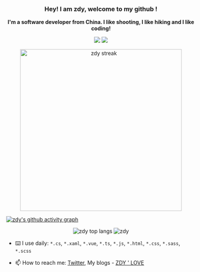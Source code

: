 <h3 align="center">
  <strong>Hey! I am zdy, welcome to my github !</strong>
</h3>

<p align="center">
    <strong>I'm a software developer from China. I like shooting, I like hiking and I like coding!</strong>
</p>

<p align='center'>
	<a href="https://www.zdyla.com"><img src="https://img.shields.io/badge/zdyla.com-%230077B5.svg?&style=for-the-badge&logo=link&logoColor=white" /></a>
	<a href="https://twitter.com/zdylacom"><img src="https://img.shields.io/badge/Twitter-1DA1F2?style=for-the-badge&logo=twitter&logoColor=white" /></a>
</p>

<div class="container" align="center">
        <img alt="zdy streak" width="430" src="https://github-readme-streak-stats.herokuapp.com?user=zdy1988&theme=dark&hide_border=true"/>
</div>

[![zdy's github activity graph](https://github-readme-activity-graph.cyclic.app/graph?username=zdy1988&theme=react-dark)](https://github.com/zdy1988/github-readme-activity-graph)

<div class="container" align="center">
        <img alt="zdy top langs" src="https://github-readme-stats.vercel.app/api/top-langs/?username=zdy1988&layout=compact&theme=dark">
        <img alt="zdy"  src="https://github-readme-stats.vercel.app/api?username=zdy1988&show_icons=true&hide_title=true&theme=nightowl">
</div>
        

<!--
**zdy1988/zdy1988** is a ✨ _special_ ✨ repository because its `README.md` (this file) appears on your GitHub profile.

Here are some ideas to get you started:

- 🔭 I’m currently working on ...
- 🌱 I’m currently learning ...
- 👯 I’m looking to collaborate on ...
- 🤔 I’m looking for help with ...
- 💬 Ask me about ...
- 📫 How to reach me: ...
- 😄 Pronouns: ...
- ⚡ Fun fact: ...
-->


- ⌨️ I use daily: `*.cs`, `*.xaml`, `*.vue`, `*.ts`, `*.js`, `*.html`, `*.css`, `*.sass`, `*.scss`

- 📫 How to reach me: [Twitter](https://twitter.com/zdylacom), My blogs - [ZDY ' LOVE](https://www.zdyla.com)
